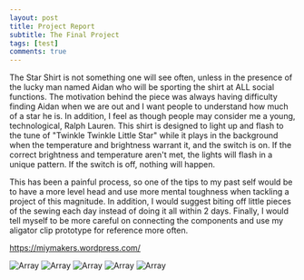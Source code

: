 ```yaml
---
layout: post
title: Project Report
subtitle: The Final Project
tags: [test]
comments: true
---
```


The Star Shirt is not something one will see often, unless in the presence of the lucky man named Aidan who will be sporting
the shirt at ALL social functions. The motivation behind the piece was always having difficulty finding Aidan when we are out 
and I want people to understand how much of a star he is. In addition, I feel as though people may consider me a young, technological, 
Ralph Lauren. This shirt is designed to light up and flash to the tune of "Twinkle Twinkle Little Star" while it plays in the background
when the temperature and brightness warrant it, and the switch is on. If the correct brightness and temperature aren't met, the lights will flash
in a unique pattern. If the switch is off, nothing will happen. 

This has been a painful process, so one of the tips to my past self would be to have a more level head and use more mental toughness when 
tackling a project of this magnitude. In addition, I would suggest biting off little pieces of the sewing each day instead of doing it all
within 2 days. Finally, I would tell myself to be more careful on connecting the components and use my aligator clip prototype for reference 
more often. 

https://miymakers.wordpress.com/



![Array](https://paulharshbarger.github.io/img/gator.jpeg)
![Array](https://paulharshbarger.github.io/img/pic1.jpeg)
![Array](https://paulharshbarger.github.io/img/proto.png)
![Array](https://paulharshbarger.github.io/img/selfie1.jpeg)
![Array](https://paulharshbarger.github.io/img/selfie2.jpeg)
